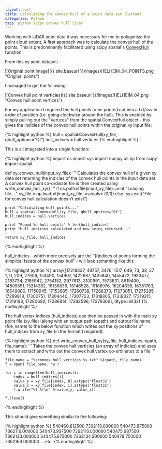 ```yaml
---
layout: post
title: Calculating the convex hull of a point data set (Python)
categories: Python
tags: python scipy convex hull lidar
---
```


Working with LiDAR point data it was necessary for me to polygonize the point cloud extent. A first approach was to calculate the convex hull of the points.
This is predominantly facilitated using scipy spatial's [ConvexHull](http://docs.scipy.org/doc/scipy-dev/reference/generated/scipy.spatial.ConvexHull.html) function.

From this xy point dataset:

![Original point image]({{ site.baseurl }}/images/HELHEIM_04_POINTS.png "Original points")

I managed to get the following:

![Convex hull point verticies]({{ site.baseurl }}/images/HELHEIM_04.png "Convex hull point vertices")

For my application I required the hull points to be printed out into a txt/csv in order of position (i.e. going clockwise around the hull). This is enabled by simply 
pulling out the "vertices" from the spatial.ConvexHull object - this gives the indicies of the convex hull points within the original xy input file:

{% highlight python %}
hull = spatial.ConvexHull(xy_file, qhull_options="Qt")
hull_indices = hull.vertices
{% endhighlight %}

This is all integrated into a single function:

{% highlight python %}
import os
import sys
import numpy as np
from scipy import spatial

def xy_convex_hull(input_xy_file):
	'''
	Calculates the convex hull of a given xy data set
	returning the indicies of the convex hull points
	in the input data set. A convex hull point
	co-ordinate file is then created using
	write_convex_hull_xy()
	'''
	if os.path.isfile(input_xy_file):
		print "Loading file...."
		xy_file = np.loadtxt(input_xy_file, usecols= (0,1))
	else:
		sys.exit("File for convex hull calculation doesn't exist")

	print "Calculating hull points..."
	hull = spatial.ConvexHull(xy_file, qhull_options="Qt")
	hull_indices = hull.vertices

	print "Found %d hull points" % len(hull_indices)
	print "Hull indicies calculated and now being returned..."

	return xy_file, hull_indices
{% endhighlight %}

hull_indicies - which more precisely are the "[i]ndices of points forming the simplical facets of the convex hull" - will look something like this:

{% highlight python %}
array([17218337,    48757,     3476,     1517,      649,       73,
	     38,       37,        1,        0,      209,    27606,
	 153490,   154907,  1422687,  1435840,  1455472,  1933477,
	2183734,  2185942,  2754182,  2977613,  3100991,  7573831,
	8619400, 14809551, 15214362, 16139836, 16146528, 16188976,
       16204639, 16351763, 16649880, 17150945, 17153685, 17260738,
       17268373, 17273051, 17275385, 17299918, 17300751, 17304440,
       17307723, 17318805, 17319327, 17319315, 17319198, 17290692,
       17286814, 17282596, 17279306], dtype=int32)
{% endhighlight %}

The hull vertex indices (hull_indices) can then be passed in with the main xy point file (xy_file) (along with an output path (opath) and output file name (file_name)
to the below function which writes out the xy positions of hull_indices from xy_file (in the format I required):

{% highlight python %}
def write_convex_hull_xy(xy_file, hull_indices, opath, file_name):
	'''
	Takes the convex hull verticies (an array of indicies) and
	uses them to extract and write out the convex hull vertex
	co-ordinates to a file
	'''

	file_name = "%sconvex_hull_vertices_%s.txt" %(opath, file_name)
	f = open( file_name, 'w')

	for i in range(len(hull_indices)):
		index = hull_indices[i]
		value_y = xy_file[index, 0].astype('float32')
		value_x = xy_file[index, 1].astype('float32')
		f.write("%f %f\n" %(value_y, value_x))

	f.close()
{% endhighlight %}

This should give something similar to the following:

{% highlight python %}
540460.812500 7362116.000000
540473.875000 7362116.000000
540473.937500 7362116.000000
540475.687500 7362133.000000
540475.875000 7362134.500000
540478.750000 7362163.000000
	            ... etc.
{% endhighlight %}



